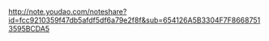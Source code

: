 http://note.youdao.com/noteshare?id=fcc9210359f47db5afdf5df6a79e2f8f&sub=654126A5B3304F7F86687513595BCDA5
